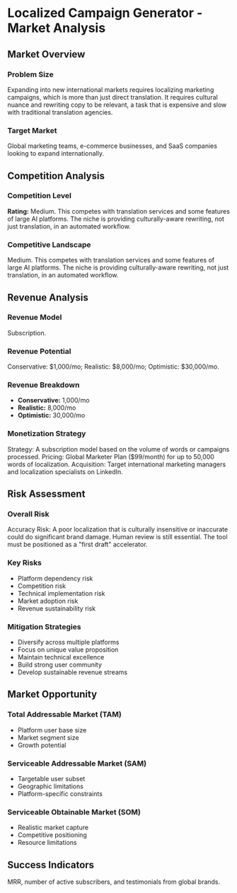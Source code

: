 # Localized Campaign Generator - Market Analysis

## Market Overview

### Problem Size
Expanding into new international markets requires localizing marketing campaigns, which is more than just direct translation. It requires cultural nuance and rewriting copy to be relevant, a task that is expensive and slow with traditional translation agencies.

### Target Market
Global marketing teams, e-commerce businesses, and SaaS companies looking to expand internationally.

## Competition Analysis

### Competition Level
**Rating:** Medium. This competes with translation services and some features of large AI platforms. The niche is providing culturally-aware rewriting, not just translation, in an automated workflow.

### Competitive Landscape
Medium. This competes with translation services and some features of large AI platforms. The niche is providing culturally-aware rewriting, not just translation, in an automated workflow.

## Revenue Analysis

### Revenue Model
Subscription.

### Revenue Potential
Conservative: $1,000/mo; Realistic: $8,000/mo; Optimistic: $30,000/mo.

### Revenue Breakdown
- **Conservative:** 1,000/mo
- **Realistic:** 8,000/mo
- **Optimistic:** 30,000/mo

### Monetization Strategy
Strategy: A subscription model based on the volume of words or campaigns processed. Pricing: Global Marketer Plan ($99/month) for up to 50,000 words of localization. Acquisition: Target international marketing managers and localization specialists on LinkedIn.

## Risk Assessment

### Overall Risk
Accuracy Risk: A poor localization that is culturally insensitive or inaccurate could do significant brand damage. Human review is still essential. The tool must be positioned as a "first draft" accelerator.

### Key Risks
- Platform dependency risk
- Competition risk
- Technical implementation risk
- Market adoption risk
- Revenue sustainability risk

### Mitigation Strategies
- Diversify across multiple platforms
- Focus on unique value proposition
- Maintain technical excellence
- Build strong user community
- Develop sustainable revenue streams

## Market Opportunity

### Total Addressable Market (TAM)
- Platform user base size
- Market segment size
- Growth potential

### Serviceable Addressable Market (SAM)
- Targetable user subset
- Geographic limitations
- Platform-specific constraints

### Serviceable Obtainable Market (SOM)
- Realistic market capture
- Competitive positioning
- Resource limitations

## Success Indicators
MRR, number of active subscribers, and testimonials from global brands.
